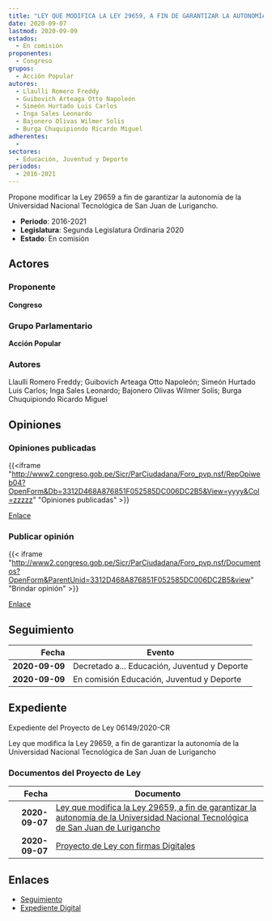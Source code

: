 ```yaml
---
title: "LEY QUE MODIFICA LA LEY 29659, A FIN DE GARANTIZAR LA AUTONOMÍA DE LA UNIVERSIDAD NACIONAL TECNOLÓGICA DE SAN JUAN DE LURIGANCHO"
date: 2020-09-07
lastmod: 2020-09-09
estados: 
  - En comisión
proponentes: 
  - Congreso
grupos: 
  - Acción Popular
autores: 
  - Llaulli Romero Freddy
  - Guibovich Arteaga Otto Napoleón
  - Simeón Hurtado Luis Carlos
  - Inga Sales Leonardo
  - Bajonero Olivas Wilmer Solis
  - Burga Chuquipiondo Ricardo Miguel
adherentes: 
  - 
sectores: 
  - Educación, Juventud y Deporte
periodos: 
  - 2016-2021
---
```


Propone modificar la Ley 29659 a fin de garantizar la autonomía de la Universidad Nacional Tecnológica de San Juan de Lurigancho.

- **Periodo**: 2016-2021
- **Legislatura**: Segunda Legislatura Ordinaria 2020
- **Estado**: En comisión

## Actores

### Proponente

**Congreso**

### Grupo Parlamentario

**Acción Popular**

### Autores

Llaulli Romero Freddy; Guibovich Arteaga Otto Napoleón; Simeón Hurtado Luis Carlos; Inga Sales Leonardo; Bajonero Olivas Wilmer Solis; Burga Chuquipiondo Ricardo Miguel


## Opiniones

### Opiniones publicadas

{{<iframe "http://www2.congreso.gob.pe/Sicr/ParCiudadana/Foro_pvp.nsf/RepOpiweb04?OpenForm&Db=3312D468A876851F052585DC006DC2B5&View=yyyy&Col=zzzzz" "Opiniones publicadas" >}}

[Enlace](http://www2.congreso.gob.pe/Sicr/ParCiudadana/Foro_pvp.nsf/RepOpiweb04?OpenForm&Db=3312D468A876851F052585DC006DC2B5&View=yyyy&Col=zzzzz)
### Publicar opinión

{{< iframe "http://www2.congreso.gob.pe/Sicr/ParCiudadana/Foro_pvp.nsf/Documentos?OpenForm&ParentUnid=3312D468A876851F052585DC006DC2B5&view" "Brindar opinión" >}}

[Enlace](http://www2.congreso.gob.pe/Sicr/ParCiudadana/Foro_pvp.nsf/Documentos?OpenForm&ParentUnid=3312D468A876851F052585DC006DC2B5&view)

## Seguimiento

| Fecha | Evento |
|------:|--------|
| **2020-09-09** | Decretado a... Educación, Juventud y Deporte|
| **2020-09-09** | En comisión Educación, Juventud y Deporte|


## Expediente

Expediente del Proyecto de Ley 06149/2020-CR

Ley que modifica la Ley 29659, a fin de garantizar la autonomía de la Universidad Nacional Tecnológica de San Juan de Lurigancho


### Documentos del Proyecto de Ley

| Fecha | Documento |
|------:|--------|
| **2020-09-07** | [Ley que modifica la Ley 29659, a fin de garantizar la autonomía de la Universidad Nacional Tecnológica de San Juan de Lurigancho](http://www.leyes.congreso.gob.pe/Documentos/2016_2021/Proyectos_de_Ley_y_de_Resoluciones_Legislativas/PL06149-20200907.pdf) |
| **2020-09-07** | [Proyecto de Ley con firmas Digitales](http://www.leyes.congreso.gob.pe/Documentos/2016_2021/Proyectos_de_Ley_y_de_Resoluciones_Legislativas/Proyectos_Firmas_digitales/PL06149.pdf) |

## Enlaces 

- [Seguimiento](http://www2.congreso.gob.pe/Sicr/TraDocEstProc/CLProLey2016.nsf/f7fff46988ca05b1052578e100829cc7/fefaf2039d979131052585dc00734031?OpenDocument)
- [Expediente Digital](http://www2.congreso.gob.pe/Sicr/TraDocEstProc/CLProLey2016.nsf/f7fff46988ca05b1052578e100829cc7/fefaf2039d979131052585dc00734031?OpenDocument&Click=05257FB7005EB655.eb71d0cf91d8294e05256cdf006b5706/$Body/0.1C6C)
